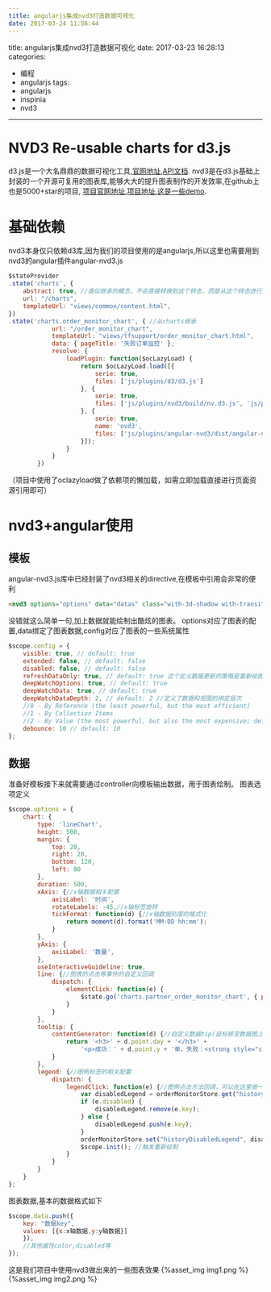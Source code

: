 ```yaml
---
title: angularjs集成nvd3打造数据可视化
date: 2017-03-24 11:56:44
---
```

title: angularjs集成nvd3打造数据可视化
date: 2017-03-23 16:28:13
categories: 
- 编程
- angularjs
tags:
- angularjs
- inspinia
- nvd3
---
# NVD3 Re-usable charts for d3.js
d3.js是一个大名鼎鼎的数据可视化工具,[官网地址](https://d3js.org/),[API文档](https://github.com/d3/d3/wiki/API--%E4%B8%AD%E6%96%87%E6%89%8B%E5%86%8C).
nvd3是在d3.js基础上封装的一个开源可复用的图表库,能够大大的提升图表制作的开发效率,在github上也是5000+star的项目,
[项目官网地址](http://nvd3.org/index.html),[项目地址](https://github.com/novus/nvd3),[这是一些demo](http://nvd3.org/examples/index.html).
<!-- more -->

# 基础依赖
nvd3本身仅只依赖d3库,因为我们的项目使用的是angularjs,所以这里也需要用到nvd3的angular插件angular-nvd3.js
``` js
$stateProvider
.state('charts', {
    abstract: true, //类似继承的概念，不会直接转换到这个转态，而是从这个转态进行过度。
    url: "/charts",
    templateUrl: "views/common/content.html",
})
.state('charts.order_monitor_chart', { //从charts继承
            url: "/order_monitor_chart",
            templateUrl: "views/tfsupport/order_monitor_chart.html",
            data: { pageTitle: '失败订单监控' },
            resolve: {
                loadPlugin: function($ocLazyLoad) {
                    return $ocLazyLoad.load([{
                        serie: true,
                        files: ['js/plugins/d3/d3.js']
                    }, {
                        serie: true,
                        files: ['js/plugins/nvd3/build/nv.d3.js', 'js/plugins/nvd3/build/nv.d3.css']
                    }, {
                        serie: true,
                        name: 'nvd3',
                        files: ['js/plugins/angular-nvd3/dist/angular-nvd3.js']
                    }]);
                }
            }
        })
```
（项目中使用了oclazyload做了依赖项的懒加载，如需立即加载直接进行页面资源引用即可）

# nvd3+angular使用
## 模板
angular-nvd3.js库中已经封装了nvd3相关的directive,在模板中引用会非常的便利
``` html
<nvd3 options="options" data="datas" class="with-3d-shadow with-transitions row" config="{refreshDataOnly: true, deepWatchData: true}"></nvd3>
```
没错就这么简单一句,加上数据就能绘制出酷炫的图表。
options对应了图表的配置,data绑定了图表数据,config对应了图表的一些系统属性
``` js
$scope.config = {
    visible: true, // default: true
    extended: false, // default: false
    disabled: false, // default: false
    refreshDataOnly: true, // default: true 这个定义数据更新的策略是重新绘图还是只绘制数据
    deepWatchOptions: true, // default: true
    deepWatchData: true, // default: true
    deepWatchDataDepth: 2, // default: 2 //定义了数据和视图的绑定层次 
    //0 - By Reference (the least powerful, but the most efficient) 
    //1 - By Collection Items
    //2 - By Value (the most powerful, but also the most expensive; default value)
    debounce: 10 // default: 10
};
```
## 数据
准备好模板接下来就需要通过controller向模板输出数据，用于图表绘制。
图表选项定义
``` js
$scope.options = {
    chart: {
        type: 'lineChart',
        height: 500,
        margin: {
            top: 20,
            right: 20,
            bottom: 120,
            left: 80
        },
        duration: 500,
        xAxis: {//x轴数据相关配置
            axisLabel: '时间',
            rotateLabels: -45,//x轴标签旋转
            tickFormat: function(d) {//x轴数据刻度的格式化
                return moment(d).format('MM-DD hh:mm');
            }
        },
        yAxis: {
            axisLabel: '数量',
        },
        useInteractiveGuideline: true,
        line: {//图表的点击等事件的自定义回调
            dispatch: {
                elementClick: function(e) {
                    $state.go('charts.partner_order_monitor_chart', { partnerCode: e.data.x });
                }
            }
        },
        tooltip: {
            contentGenerator: function(d) {//自定义数据tip(鼠标移至数据图上的tip效果)
                return '<h3>' + d.point.day + '</h3>' +
                    '<p>成功：' + d.point.y + '单，失败：<strong style="color:red">' + d.point.failedCount + '</strong>单</p>';
            }
        },
        legend: {//图例标签的相关配置
            dispatch: {
                legendClick: function(e) {//图例点击方法回调，可以在这里做一些自定义事件处理，还有一系列其他事件回调legendDblclick,legendMouseover,legendMouseout,,stateChange等
                    var disabledLegend = orderMonitorStore.get("historyDisabledLegend") ? orderMonitorStore.get("historyDisabledLegend") : [];
                    if (e.disabled) {
                        disabledLegend.remove(e.key);
                    } else {
                        disabledLegend.push(e.key);
                    }
                    orderMonitorStore.set("historyDisabledLegend", disabledLegend);
                    $scope.init(); //触发重新绘制
                }
            }
        }
    }
};
```
图表数据,基本的数据格式如下
``` js
$scope.data.push({
    key: "数据key",
    values: [{x:x轴数据,y:y轴数据}]
    }),
    //其他属性color,disabled等
});
```
这是我们项目中使用nvd3做出来的一些图表效果
{%asset_img img1.png %}
{%asset_img img2.png %}